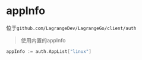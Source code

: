 # appInfo

位于`github.com/LagrangeDev/LagrangeGo/client/auth`

> 使用内置的appInfo

```go
appInfo := auth.AppList["linux"]
```
